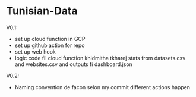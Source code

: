 # Tunisian-Data

V0.1:
- set up cloud function in GCP
- set up github action for repo
- set up web hook
- logic code fil cloud function khidmitha tkharej stats from datasets.csv and websites.csv and outputs fi dashboard.json

V0.2:
- Naming convention de facon selon my commit different actions happen
